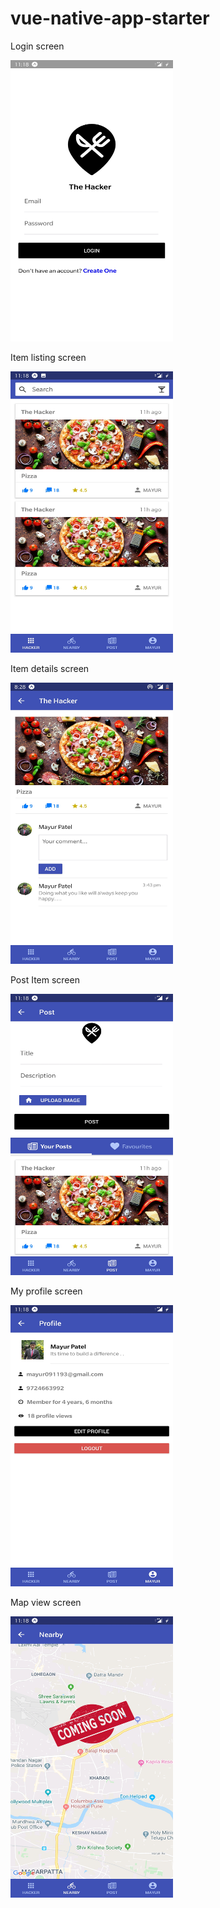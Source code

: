 # vue-native-app-starter

Login screen

<img src="assets/Screenshot_20200206-111801.jpg" width="260px" height="450px" alt="Kitten"
	title="Login screen"  />

Item listing screen

<img src="assets/Screenshot_20200206-111808.jpg" width="260px" height="450px" alt="Kitten"
	title="Screenshot_20200206-111808.jpg"  />
	
Item details screen

<img src="assets/Screenshot_20200208-202814.jpg" width="260px" height="450px" alt="Kitten"
	title="Item details screen"  />
	
Post Item screen

<img src="assets/Screenshot_20200206-111826.jpg" width="260px" height="450px" alt="Kitten"
	title="Post Item screen"  />
	
My profile screen

<img src="assets/Screenshot_20200206-111833.jpg" width="260px" height="450px" alt="Kitten"
	title="My profile screen"  />
	
Map view screen

<img src="assets/Screenshot_20200206-111818.jpg" width="260px" height="450px" alt="Kitten"
	title="Map view screen"  />
